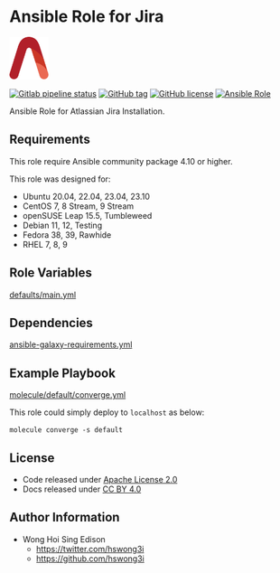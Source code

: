 # Ansible Role for Jira

<a href="https://alvistack.com" title="AlviStack" target="_blank"><img src="/alvistack.svg" height="75" alt="AlviStack"></a>

[![Gitlab pipeline status](https://img.shields.io/gitlab/pipeline/alvistack/ansible-role-jira/master)](https://gitlab.com/alvistack/ansible-role-jira/-/pipelines)
[![GitHub tag](https://img.shields.io/github/tag/alvistack/ansible-role-jira.svg)](https://github.com/alvistack/ansible-role-jira/tags)
[![GitHub license](https://img.shields.io/github/license/alvistack/ansible-role-jira.svg)](https://github.com/alvistack/ansible-role-jira/blob/master/LICENSE)
[![Ansible Role](https://img.shields.io/badge/galaxy-alvistack.jira-blue.svg)](https://galaxy.ansible.com/alvistack/jira)

Ansible Role for Atlassian Jira Installation.

## Requirements

This role require Ansible community package 4.10 or higher.

This role was designed for:

-   Ubuntu 20.04, 22.04, 23.04, 23.10
-   CentOS 7, 8 Stream, 9 Stream
-   openSUSE Leap 15.5, Tumbleweed
-   Debian 11, 12, Testing
-   Fedora 38, 39, Rawhide
-   RHEL 7, 8, 9

## Role Variables

[defaults/main.yml](defaults/main.yml)

## Dependencies

[ansible-galaxy-requirements.yml](ansible-galaxy-requirements.yml)

## Example Playbook

[molecule/default/converge.yml](molecule/default/converge.yml)

This role could simply deploy to `localhost` as below:

    molecule converge -s default

## License

-   Code released under [Apache License 2.0](LICENSE)
-   Docs released under [CC BY 4.0](http://creativecommons.org/licenses/by/4.0/)

## Author Information

-   Wong Hoi Sing Edison
    -   <https://twitter.com/hswong3i>
    -   <https://github.com/hswong3i>
